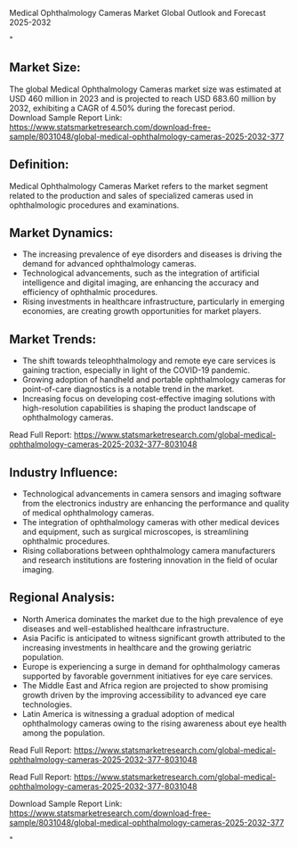 Medical Ophthalmology Cameras Market Global Outlook and Forecast 2025-2032

"<html>

<body>

<h2>Market Size:</h2>
<p>The global Medical Ophthalmology Cameras market size was estimated at USD 460 million in 2023 and is projected to reach USD 683.60 million by 2032, exhibiting a CAGR of 4.50% during the forecast period.<br>
Download Sample Report Link: <a href='https://www.statsmarketresearch.com/download-free-sample/8031048/global-medical-ophthalmology-cameras-2025-2032-377'>https://www.statsmarketresearch.com/download-free-sample/8031048/global-medical-ophthalmology-cameras-2025-2032-377</a></p>

<h2>Definition:</h2>
<p>Medical Ophthalmology Cameras Market refers to the market segment related to the production and sales of specialized cameras used in ophthalmologic procedures and examinations.</p>

<h2>Market Dynamics:</h2>
<ul>
  <li>The increasing prevalence of eye disorders and diseases is driving the demand for advanced ophthalmology cameras.</li>
  <li>Technological advancements, such as the integration of artificial intelligence and digital imaging, are enhancing the accuracy and efficiency of ophthalmic procedures.</li>
  <li>Rising investments in healthcare infrastructure, particularly in emerging economies, are creating growth opportunities for market players.</li>
</ul>

<h2>Market Trends:</h2>
<ul>
  <li>The shift towards teleophthalmology and remote eye care services is gaining traction, especially in light of the COVID-19 pandemic.</li>
  <li>Growing adoption of handheld and portable ophthalmology cameras for point-of-care diagnostics is a notable trend in the market.</li>
  <li>Increasing focus on developing cost-effective imaging solutions with high-resolution capabilities is shaping the product landscape of ophthalmology cameras.</li>
</ul>
<p>Read Full Report: <a href='https://www.statsmarketresearch.com/global-medical-ophthalmology-cameras-2025-2032-377-8031048'>https://www.statsmarketresearch.com/global-medical-ophthalmology-cameras-2025-2032-377-8031048</a></p>

<h2>Industry Influence:</h2>
<ul>
  <li>Technological advancements in camera sensors and imaging software from the electronics industry are enhancing the performance and quality of medical ophthalmology cameras.</li>
  <li>The integration of ophthalmology cameras with other medical devices and equipment, such as surgical microscopes, is streamlining ophthalmic procedures.</li>
  <li>Rising collaborations between ophthalmology camera manufacturers and research institutions are fostering innovation in the field of ocular imaging.</li>
</ul>

<h2>Regional Analysis:</h2>
<ul>
  <li>North America dominates the market due to the high prevalence of eye diseases and well-established healthcare infrastructure.</li>
  <li>Asia Pacific is anticipated to witness significant growth attributed to the increasing investments in healthcare and the growing geriatric population.</li>
  <li>Europe is experiencing a surge in demand for ophthalmology cameras supported by favorable government initiatives for eye care services.</li>
  <li>The Middle East and Africa region are projected to show promising growth driven by the improving accessibility to advanced eye care technologies.</li>
  <li>Latin America is witnessing a gradual adoption of medical ophthalmology cameras owing to the rising awareness about eye health among the population.</li>
</ul>
<p>Read Full Report: <a href='https://www.statsmarketresearch.com/global-medical-ophthalmology-cameras-2025-2032-377-8031048'>https://www.statsmarketresearch.com/global-medical-ophthalmology-cameras-2025-2032-377-8031048</a></p>

<p>Read Full Report: <a href='https://www.statsmarketresearch.com/global-medical-ophthalmology-cameras-2025-2032-377-8031048'>https://www.statsmarketresearch.com/global-medical-ophthalmology-cameras-2025-2032-377-8031048</a></p>
<p>Download Sample Report Link: <a href='https://www.statsmarketresearch.com/download-free-sample/8031048/global-medical-ophthalmology-cameras-2025-2032-377'>https://www.statsmarketresearch.com/download-free-sample/8031048/global-medical-ophthalmology-cameras-2025-2032-377</a></p>

</body>

</html>"
